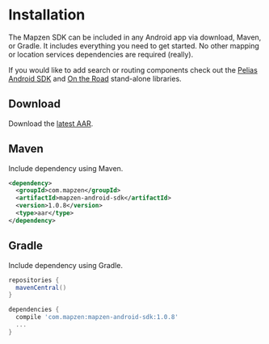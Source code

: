# Installation

The Mapzen SDK can be included in any Android app via download, Maven, or Gradle. It includes everything you need to get started. No other mapping or location services dependencies are required (really).

If you would like to add search or routing components check out the [Pelias Android SDK](https://github.com/pelias/pelias-android-sdk) and [On the Road](https://github.com/mapzen/on-the-road) stand-alone libraries.

## Download

Download the [latest AAR](http://search.maven.org/remotecontent?filepath=com/mapzen/mapzen-android-sdk/1.0.8/mapzen-android-sdk-1.0.8.aar).

## Maven

Include dependency using Maven.

```xml
<dependency>
  <groupId>com.mapzen</groupId>
  <artifactId>mapzen-android-sdk</artifactId>
  <version>1.0.8</version>
  <type>aar</type>
</dependency>
```

## Gradle

Include dependency using Gradle.

```groovy
repositories {
  mavenCentral()
}

dependencies {
  compile 'com.mapzen:mapzen-android-sdk:1.0.8'
  ...
}
```
